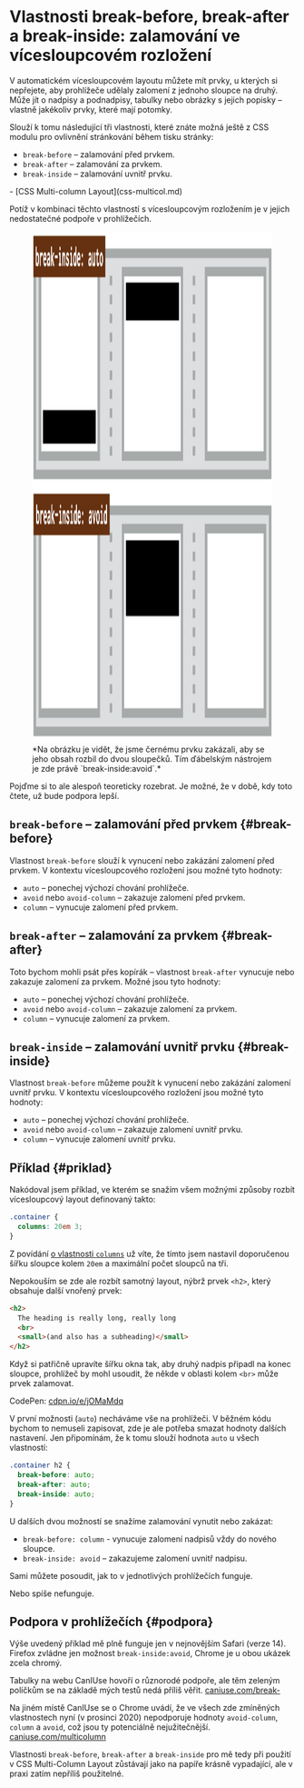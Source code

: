 # Vlastnosti break-before, break-after a break-inside: zalamování ve vícesloupcovém rozložení

V automatickém vícesloupcovém layoutu můžete mít prvky, u kterých si nepřejete, aby prohlížeče udělaly zalomení z jednoho sloupce na druhý. Může jít o nadpisy a podnadpisy, tabulky nebo obrázky s jejich popisky – vlastně jakékoliv prvky, které mají potomky.

<!-- AdSnippet -->

Slouží k tomu následující tři vlastnosti, které znáte možná ještě z CSS modulu pro ovlivnění stránkování během tisku stránky:

- `break-before` – zalamování před prvkem.
- `break-after` – zalamování za prvkem.
- `break-inside` – zalamování uvnitř prvku.

<div class="related web-only" markdown="1">
- [CSS Multi-column Layout](css-multicol.md)
</div>

Potíž v kombinaci těchto vlastností s vícesloupcovým rozložením je v jejich nedostatečné podpoře v prohlížečích.

<figure>
<img src="../dist/images/original/vdlayout/css-multicol-break.png" width="1600" height="900" alt="CSS vlastnost break ve vícesloupcovém rozložení">
<figcaption markdown="1">
*Na obrázku je vidět, že jsme černému prvku zakázali, aby se jeho obsah rozbil do dvou sloupečků. Tím ďábelským nástrojem je zde právě `break-inside:avoid`.*
</figcaption>
</figure>

Pojďme si to ale alespoň teoreticky rozebrat. Je možné, že v době, kdy toto čtete, už bude podpora lepší.

## `break-before` – zalamování před prvkem {#break-before}

Vlastnost `break-before` slouží k vynucení nebo zakázání zalomení před prvkem. V kontextu vícesloupcového rozložení jsou možné tyto hodnoty:

- `auto` – ponechej výchozí chování prohlížeče.
- `avoid` nebo `avoid-column` – zakazuje zalomení před prvkem.
- `column` – vynucuje zalomení před prvkem.

## `break-after` – zalamování za prvkem {#break-after}

Toto bychom mohli psát přes kopírák – vlastnost `break-after` vynucuje nebo zakazuje zalomení za prvkem. Možné jsou tyto hodnoty:

- `auto` – ponechej výchozí chování prohlížeče.
- `avoid` nebo `avoid-column` – zakazuje zalomení za prvkem.
- `column` – vynucuje zalomení za prvkem.

## `break-inside` – zalamování uvnitř prvku {#break-inside}

Vlastnost `break-before` můžeme použít k vynucení nebo zakázání zalomení uvnitř prvku. V kontextu vícesloupcového rozložení jsou možné tyto hodnoty:

- `auto` – ponechej výchozí chování prohlížeče.
- `avoid` nebo `avoid-column` – zakazuje zalomení uvnitř prvku.
- `column` – vynucuje zalomení uvnitř prvku.

## Příklad {#priklad}

Nakódoval jsem příklad, ve kterém se snažím všem možnými způsoby rozbít vícesloupcový layout definovaný takto:

```css
.container {
  columns: 20em 3;
}
```

Z povídání [o vlastnosti `columns`](css-multicol-columns.md) už víte, že tímto jsem nastavil doporučenou šířku sloupce kolem `20em` a maximální počet sloupců na tři.

Nepokouším se zde ale rozbít samotný layout, nýbrž prvek `<h2>`, který obsahuje další vnořený prvek:

```html
<h2>
  The heading is really long, really long
  <br>
  <small>(and also has a subheading)</small>
</h2>
```

Když si patřičně upravíte šířku okna tak, aby druhý nadpis připadl na konec sloupce, prohlížeč by mohl usoudit, že někde v oblasti kolem `<br>` může prvek zalamovat.

CodePen: [cdpn.io/e/jOMaMdq](https://codepen.io/machal/pen/jOMaMdq?editors=1100)

V první možnosti (`auto`) necháváme vše na prohlížeči. V běžném kódu bychom to nemuseli zapisovat, zde je ale potřeba smazat hodnoty dalších nastavení. Jen připomínám, že k tomu slouží hodnota `auto` u všech vlastností:

```css
.container h2 {
  break-before: auto;
  break-after: auto;
  break-inside: auto;
}
```

U dalších dvou možností se snažíme zalamování vynutit nebo zakázat:

- `break-before: column` - vynucuje zalomení nadpisů vždy do nového sloupce.
- `break-inside: avoid` – zakazujeme zalomení uvnitř nadpisu.

Sami můžete posoudit, jak to v jednotlivých prohlížečích funguje.

Nebo spíše nefunguje.

## Podpora v prohlížečích {#podpora}

<!-- TODO podporu je potřeba detailnější -->

Výše uvedený příklad mě plně funguje jen v nejnovějším Safari (verze 14). Firefox zvládne jen možnost `break-inside:avoid`, Chrome je u obou ukázek zcela chromý.

Tabulky na webu CanIUse hovoří o různorodé podpoře, ale těm zeleným políčkům se na základě mých testů nedá příliš věřit. [caniuse.com/break-](https://caniuse.com/?search=break-%20multi-)

Na jiném místě CanIUse se o Chrome uvádí, že ve všech zde zmíněných vlastnostech nyní (v prosinci 2020) nepodporuje hodnoty `avoid-column`, `column` a `avoid`, což jsou ty potenciálně nejužitečnější. [caniuse.com/multicolumn](https://caniuse.com/multicolumn)

<!-- AdSnippet -->

Vlastnosti `break-before`, `break-after` a `break-inside` pro mě tedy při použití v CSS Multi-Column Layout zůstávají jako na papíře krásně vypadající, ale v praxi zatím nepříliš použitelné.
